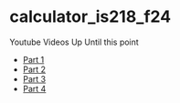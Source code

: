 # calculator_is218_f24

Youtube Videos Up Until this point
* [Part 1](https://youtu.be/lk-Ca7AnlDQ)
* [Part 2](https://youtu.be/QCI3slvy-WM)
* [Part 3](https://youtu.be/ZEhHAcjmlF8)
* [Part 4](https://youtu.be/p__j9qiRUss)